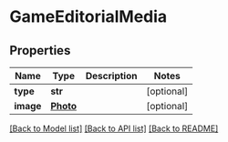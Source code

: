 # GameEditorialMedia

## Properties
Name | Type | Description | Notes
------------ | ------------- | ------------- | -------------
**type** | **str** |  | [optional] 
**image** | [**Photo**](Photo.md) |  | [optional] 

[[Back to Model list]](../README.md#documentation-for-models) [[Back to API list]](../README.md#documentation-for-api-endpoints) [[Back to README]](../README.md)

